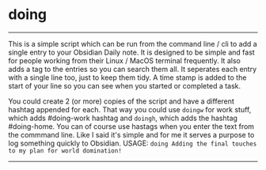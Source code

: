 # doing
***

This is a simple script which can be run from the command line / cli to add a single entry
to your Obsidian Daily note. It is designed to be simple and fast for people working from their
Linux / MacOS terminal frequently. It also adds a tag to the entries so you can search them all.
It seperates each entry with a single line too, just to keep them tidy. A time stamp is added to the
start of your line so you can see when you started or completed a task.

You could create 2 (or more) copies of the script and have a different hashtag appended for
each. That way you could use `doingw` for work stuff, which adds #doing-work hashtag
and `doingh`, which adds the hashtag #doing-home. You can of course use hastags when you enter the
text from the commmand line.
Like I said it's simple and for me it serves a purpose to log something quickly to Obsidian.
USAGE:
`doing Adding the final touches to my plan for world domination!`
***
